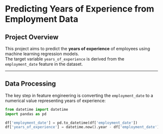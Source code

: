 # Predicting Years of Experience from Employment Data

## Project Overview

This project aims to predict the **years of experience** of employees using machine learning regression models.  
The target variable `years_of_experience` is derived from the `employment_date` feature in the dataset.

---

## Data Processing

The key step in feature engineering is converting the `employment_date` to a numerical value representing years of experience:

```python
from datetime import datetime
import pandas as pd

df['employment_date'] = pd.to_datetime(df['employment_date'])
df['years_of_experience'] = datetime.now().year - df['employment_date'].dt.year
